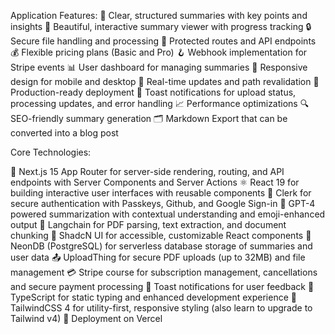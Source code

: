 Application Features:
📝 Clear, structured summaries with key points and insights
🎨 Beautiful, interactive summary viewer with progress tracking
🔒 Secure file handling and processing
🔐 Protected routes and API endpoints
💰 Flexible pricing plans (Basic and Pro)
🪝 Webhook implementation for Stripe events
📊 User dashboard for managing summaries
📱 Responsive design for mobile and desktop
🔄 Real-time updates and path revalidation
🚀 Production-ready deployment
🔔 Toast notifications for upload status, processing updates, and error handling
📈 Performance optimizations
🔍 SEO-friendly summary generation
🗂️ Markdown Export that can be converted into a blog post

Core Technologies:

🚀 Next.js 15 App Router for server-side rendering, routing, and API endpoints with Server Components and Server Actions
⚛️ React 19 for building interactive user interfaces with reusable components
🔑 Clerk for secure authentication with Passkeys, Github, and Google Sign-in
🤖 GPT-4 powered summarization with contextual understanding and emoji-enhanced output
🧠 Langchain for PDF parsing, text extraction, and document chunking
🎨 ShadcN UI for accessible, customizable React components
💾 NeonDB (PostgreSQL) for serverless database storage of summaries and user data
📤 UploadThing for secure PDF uploads (up to 32MB) and file management
💳 Stripe course for subscription management, cancellations and secure payment processing
🔔 Toast notifications for user feedback
📜 TypeScript for static typing and enhanced development experience
💅 TailwindCSS 4 for utility-first, responsive styling (also learn to upgrade to Tailwind v4)
🚀 Deployment on Vercel
